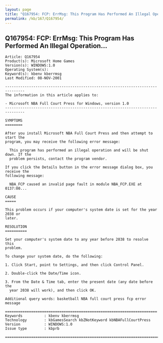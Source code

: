 ```yaml
---
layout: page
title: "Q167954: FCP: ErrMsg: This Program Has Performed An Illegal Operation..."
permalink: /kb/167/Q167954/
---
```


## Q167954: FCP: ErrMsg: This Program Has Performed An Illegal Operation...

	Article: Q167954
	Product(s): Microsoft Home Games
	Version(s): WINDOWS:1.0
	Operating System(s): 
	Keyword(s): kbenv kberrmsg
	Last Modified: 08-NOV-2001
	
	-------------------------------------------------------------------------------
	The information in this article applies to:
	
	- Microsoft NBA Full Court Press for Windows, version 1.0 
	-------------------------------------------------------------------------------
	
	SYMPTOMS
	========
	
	After you install Microsoft NBA Full Court Press and then attempt to start the
	program, you may receive the following error message:
	
	  This program has performed an illegal operation and will be shut down. If the
	  problem persists, contact the program vendor.
	
	If you click the Details button in the error message dialog box, you receive the
	following message:
	
	  NBA_FCP caused an invalid page fault in module NBA_FCP.EXE at 0137:00...
	
	CAUSE
	=====
	
	This problem occurs if your computer's system date is set for the year 2038 or
	later.
	
	RESOLUTION
	==========
	
	Set your computer's system date to any year before 2038 to resolve this
	problem.
	
	To change your system date, do the following:
	
	1. Click Start, point to Settings, and then click Control Panel.
	
	2. Double-click the Date/Time icon.
	
	3. From the Date & Time tab, enter the present date (any date before the
	  year 2038 will work), and then click OK.
	
	Additional query words: basketball NBA full court press fcp error message
	
	======================================================================
	Keywords          : kbenv kberrmsg 
	Technology        : kbGamesSearch kbZNotKeyword kbNBAFullCourtPress
	Version           : WINDOWS:1.0
	Issue type        : kbprb
	
	=============================================================================
	
